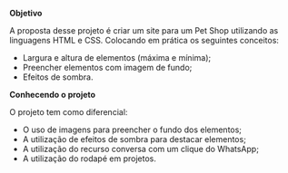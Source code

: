 **Objetivo**

A proposta desse projeto é criar um site para um Pet Shop utilizando as linguagens HTML e CSS. Colocando em prática os seguintes conceitos:

- Largura e altura de elementos (máxima e mínima);
- Preencher elementos com imagem de fundo;
- Efeitos de sombra.

**Conhecendo o projeto**

O projeto tem como diferencial:

- O uso de imagens para preencher o fundo dos elementos;
- A utilização de efeitos de sombra para destacar elementos;
- A utilização do recurso conversa com um clique do WhatsApp;
- A utilização do rodapé em projetos.